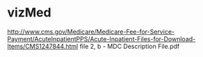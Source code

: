vizMed
======
http://www.cms.gov/Medicare/Medicare-Fee-for-Service-Payment/AcuteInpatientPPS/Acute-Inpatient-Files-for-Download-Items/CMS1247844.html
file 2, b - MDC Description File.pdf